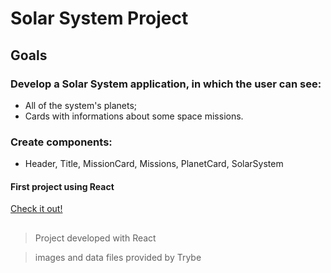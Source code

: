 # Solar System Project

## Goals

### Develop a Solar System application, in which the user can see:

- All of the system's planets;
- Cards with informations about some space missions.

### Create components:

- Header, Title, MissionCard, Missions, PlanetCard, SolarSystem

#### First project using React

[Check it out!](https://biancaoura.github.io/project-solar-system/)

##

> Project developed with React

> images and data files provided by Trybe
